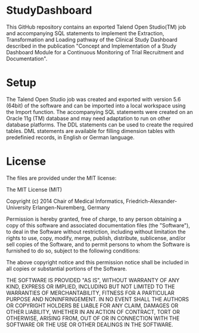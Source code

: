 StudyDashboard
==============

This GitHub repository contains an exported Talend Open Studio(TM) job and 
accompanying SQL statements to implement the Extraction, Transformation 
and Loading pathway of the Clinical Study Dashboard described in the 
publication "Concept and Implementation of a Study Dashboard Module for 
a Continuous Monitoring of Trial Recruitment and Documentation".


Setup
=====

The Talend Open Studio job was created and exported with version 5.6 (64bit)
of the software and can be imported into a local workspace using the Import function.
The accompanying SQL statements were created on an Oracle 11g (TM) database and may
need adaptation to run on other database platforms. The DDL statements can be used
to create the required tables. DML statements are available for filling dimension 
tables with predefinied records, in English or German language.


License
=======

The files are provided under the MIT license:

The MIT License (MIT)

Copyright (c) 2014 Chair of Medical Informatics, Friedrich-Alexander-University Erlangen-Nuremberg, Germany

Permission is hereby granted, free of charge, to any person obtaining a copy
of this software and associated documentation files (the "Software"), to deal
in the Software without restriction, including without limitation the rights
to use, copy, modify, merge, publish, distribute, sublicense, and/or sell
copies of the Software, and to permit persons to whom the Software is
furnished to do so, subject to the following conditions:

The above copyright notice and this permission notice shall be included in
all copies or substantial portions of the Software.

THE SOFTWARE IS PROVIDED "AS IS", WITHOUT WARRANTY OF ANY KIND, EXPRESS OR
IMPLIED, INCLUDING BUT NOT LIMITED TO THE WARRANTIES OF MERCHANTABILITY,
FITNESS FOR A PARTICULAR PURPOSE AND NONINFRINGEMENT. IN NO EVENT SHALL THE
AUTHORS OR COPYRIGHT HOLDERS BE LIABLE FOR ANY CLAIM, DAMAGES OR OTHER
LIABILITY, WHETHER IN AN ACTION OF CONTRACT, TORT OR OTHERWISE, ARISING FROM,
OUT OF OR IN CONNECTION WITH THE SOFTWARE OR THE USE OR OTHER DEALINGS IN
THE SOFTWARE.



